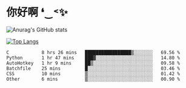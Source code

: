 # 你好啊 ❛‿˂✨

![Anurag's GitHub stats](https://github-readme-stats.vercel.app/api?username=ZombieFly&count_private=true&show_icons=true)

[![Top Langs](https://github-readme-stats.vercel.app/api/top-langs/?username=ZombieFly&layout=compact&count_private=true&hide=Ruby,makefile)](https://github.com/anuraghazra/github-readme-stats)

<!--START_SECTION:waka-->

```text
C            8 hrs 26 mins   █████████████████▒░░░░░░░   69.56 %
Python       1 hr 47 mins    ███▓░░░░░░░░░░░░░░░░░░░░░   14.80 %
AutoHotkey   1 hr 9 mins     ██▒░░░░░░░░░░░░░░░░░░░░░░   09.58 %
Batchfile    25 mins         █░░░░░░░░░░░░░░░░░░░░░░░░   03.46 %
CSS          10 mins         ▒░░░░░░░░░░░░░░░░░░░░░░░░   01.42 %
Other        6 mins          ▒░░░░░░░░░░░░░░░░░░░░░░░░   00.90 %
```

<!--END_SECTION:waka-->
